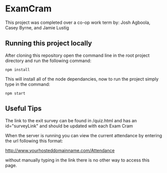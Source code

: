 # ExamCram
This project was completed over a co-op work term by: Josh Agboola, Casey Byrne, and Jamie Lustig

## Running this project locally

After cloning this repository open the command line in the root project directory and run the following command:

`npm install`

This will install all of the node dependancies, now to run the project simply type in the command:

`npm start`

## Useful Tips

The link to the exit survey can be found in /quiz.html and has an id="surveyLink" and should be updated with each Exam Cram

When the server is running you can view the current attendance by entering the url following this format:

 http://www.yourhosteddomainname.com/Attendance
 
without manually typing in the link there is no other way to access this page.
  
